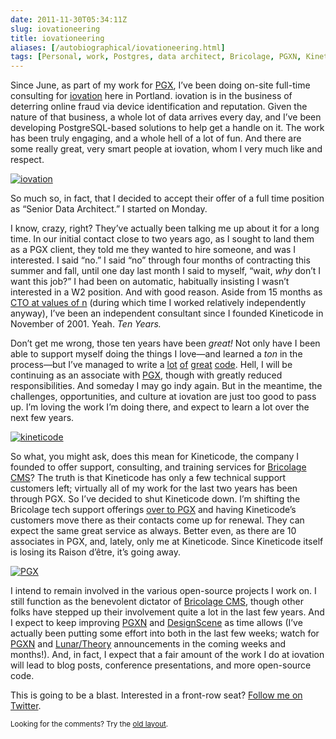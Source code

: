 ```yaml
--- 
date: 2011-11-30T05:34:11Z
slug: iovationeering
title: iovationeering
aliases: [/autobiographical/iovationeering.html]
tags: [Personal, work, Postgres, data architect, Bricolage, PGXN, Kineticode, PostgreSQL Experts]
---
```


<p>Since June, as part of my work for <a href="http://pgexperts.com/">PGX</a>, I’ve been doing on-site full-time consulting for <a href="http://iovation.com/">iovation</a> here in Portland. iovation is in the business of deterring online fraud via device identification and reputation. Given the nature of that business, a whole lot of data arrives every day, and I’ve been developing PostgreSQL-based solutions to help get a handle on it. The work has been truly engaging, and a whole hell of a lot of fun. And there are some really great, very smart people at iovation, whom I very much like and respect.</p>

<p><a href="http://iovation.com/" title="iovation"><img class="right" src="/2011/11/iovationeering/iovation.jpg" alt="iovation" title="" /></a></p>

<p>So much so, in fact, that I decided to accept their offer of a full time position as “Senior Data Architect.” I started on Monday.</p>

<p>I know, crazy, right? They’ve actually been talking me up about it for a long time. In our initial contact close to two years ago, as I sought to land them as a PGX client, they told me they wanted to hire someone, and was I interested. I said “no.” I said “no” through four months of contracting this summer and fall, until one day last month I said to myself, “wait, <em>why</em> don’t I want this job?”  I had been on automatic, habitually insisting I wasn’t interested in a W2 position. And with good reason. Aside from 15 months as <a href="/autobiographical/im_back.html">CTO at values of n</a> (during which time I worked relatively independently anyway), I’ve been an independent consultant since I founded Kineticode in November of 2001. Yeah. <em>Ten Years.</em></p>

<p>Don’t get me wrong, those ten years have been <em>great!</em> Not only have I been able to support myself doing the things I love—and learned a <em>ton</em> in the process—but I’ve managed to write a <a href="https://github.com/theory/repositories">lot</a> <a href="https://github.com/bricoleurs/repositories">of</a> <a href="https://github.com/pgxn/repositories">great</a> <a href="https://github.com/pgexperts/repositories">code</a>. Hell, I will be continuing as an associate with <a href="http://pgexperts.com/">PGX</a>, though with greatly reduced responsibilities. And someday I may go indy again. But in the meantime, the challenges, opportunities, and culture at iovation are just too good to pass up. I’m loving the work I’m doing there, and expect to learn a lot over the next few years.</p>

<p><a href="http://kineticode.com/" title="Kineticode"><img src="/2011/11/iovationeering/kineticode.gif" alt="kineticode" title="" class="left" /></a></p>

<p>So what, you might ask, does this mean for Kineticode, the company I founded to offer support, consulting, and training services for <a href="http://bricolagecms.org/">Bricolage CMS</a>? The truth is that Kineticode has only a few technical support customers left; virtually all of my work for the last two years has been through PGX. So I’ve decided to shut Kineticode down. I’m shifting the Bricolage tech support offerings <a href="http://pgexperts.com/bricolage.html" title="Bricolage Technical Support from PGX">over to PGX</a> and having Kineticode’s customers move there as their contacts come up for renewal. They can expect the same great service as always. Better even, as there are 10 associates in PGX, and, lately, only me at Kineticode. Since Kineticode itself is losing its Raison d’être, it’s going away.</p>

<p><a href="http://pgexperts.com/" title="PGX"><img src="/2011/11/iovationeering/pgx.png" alt="PGX" title="" class="right" /></a></p>

<p>I intend to remain involved in the various open-source projects I work on. I still function as the benevolent dictator of <a href="http://bricolagecms.org/">Bricolage CMS</a>, though other folks have stepped up their involvement quite a lot in the last few years. And I expect to keep improving <a href="http://pgxn.org/">PGXN</a> and <a href="http://www.designsceneapp.com/">DesignScene</a> as time allows (I’ve actually been putting some effort into both in the last few weeks; watch for <a href="http://blog.pgxn.org/" title="PGXN Blog">PGXN</a> and <a href="http://blog.lunar-theory.com/" title="Lunar/Theory Blog">Lunar/Theory</a> announcements in the coming weeks and months!). And, in fact, I expect that a fair amount of the work I do at iovation will lead to blog posts, conference presentations, and more open-source code.</p>

<p>This is going to be a blast. Interested in a front-row seat? <a href="https://twitter.com/theory/">Follow me on Twitter</a>.</p>

<p class="past"><small>Looking for the comments? Try the <a rel="nofollow" href="//past.justatheory.com/autobiographical/iovationeering.html">old layout</a>.</small></p>


